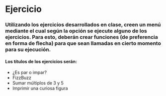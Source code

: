 # Ejercicio


### Utilizando los ejercicios desarrollados en clase, creen un menú mediante el cual según la opción se ejecute alguno de los ejercicios. Para esto, deberán crear funciones (de preferencia en forma de flecha) para que sean llamadas en cierto momento para su ejecución.

#### Los títulos de los ejercicios serán:

- ¿Es par o impar?
- FizzBuzz
- Sumar múltiplos de 3 y 5
- Imprimir una curiosa figura
